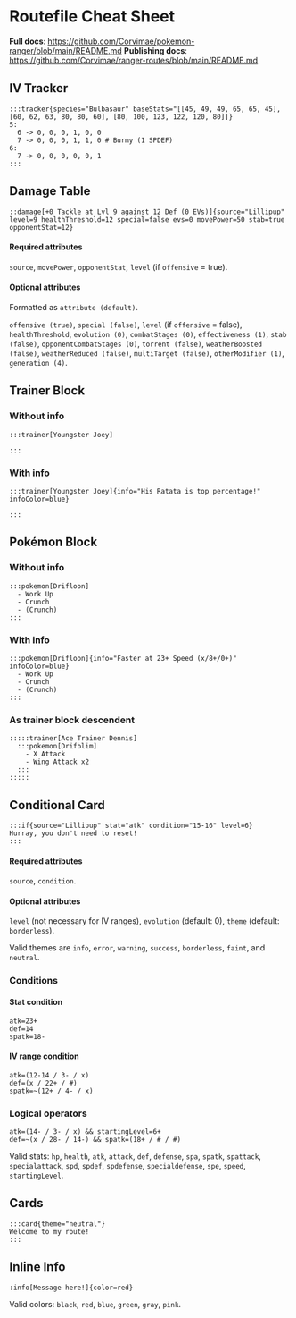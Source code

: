 # Routefile Cheat Sheet

**Full docs**: https://github.com/Corvimae/pokemon-ranger/blob/main/README.md
**Publishing docs**: https://github.com/Corvimae/ranger-routes/blob/main/README.md

## IV Tracker

```
:::tracker{species="Bulbasaur" baseStats="[[45, 49, 49, 65, 65, 45], [60, 62, 63, 80, 80, 60], [80, 100, 123, 122, 120, 80]]}
5: 
  6 -> 0, 0, 0, 1, 0, 0
  7 -> 0, 0, 0, 1, 1, 0 # Burmy (1 SPDEF)
6:
  7 -> 0, 0, 0, 0, 0, 1
:::
```

## Damage Table

```
::damage[+0 Tackle at Lvl 9 against 12 Def (0 EVs)]{source="Lillipup" level=9 healthThreshold=12 special=false evs=0 movePower=50 stab=true opponentStat=12}
```

#### Required attributes

`source`, `movePower`, `opponentStat`, `level` (if `offensive` = true).

#### Optional attributes

Formatted as `attribute (default)`.

`offensive (true)`, `special (false)`, `level` (if `offensive` = false), `healthThreshold`, `evolution (0)`, `combatStages (0)`, `effectiveness (1)`, `stab (false)`, `opponentCombatStages (0)`, `torrent (false)`, `weatherBoosted (false)`, `weatherReduced (false)`, `multiTarget (false)`, `otherModifier (1)`, `generation (4)`.

## Trainer Block

### Without info
```
:::trainer[Youngster Joey]

:::
```

### With info
```
:::trainer[Youngster Joey]{info="His Ratata is top percentage!" infoColor=blue}

:::
```

## Pokémon Block

### Without info
```
:::pokemon[Drifloon]
  - Work Up
  - Crunch
  - (Crunch)
:::
```

### With info
```
:::pokemon[Drifloon]{info="Faster at 23+ Speed (x/8+/0+)" infoColor=blue}
  - Work Up
  - Crunch
  - (Crunch)
:::
```

### As trainer block descendent

```
:::::trainer[Ace Trainer Dennis]
  :::pokemon[Drifblim]
    - X Attack
    - Wing Attack x2
  :::
:::::
```

## Conditional Card

```
:::if{source="Lillipup" stat="atk" condition="15-16" level=6}
Hurray, you don't need to reset!
:::
```

#### Required attributes

`source`, `condition`.

#### Optional attributes

`level` (not necessary for IV ranges), `evolution` (default: 0), `theme` (default: `borderless`).

Valid themes are `info`, `error`, `warning`, `success`, `borderless`, `faint`, and `neutral`.

### Conditions

#### Stat condition
```
atk=23+
def=14
spatk=18-
```

#### IV range condition
```
atk=(12-14 / 3- / x)
def=(x / 22+ / #)
spatk=~(12+ / 4- / x)
```

### Logical operators
```
atk=(14- / 3- / x) && startingLevel=6+
def=~(x / 28- / 14-) && spatk=(18+ / # / #)
```

Valid stats: `hp`, `health`, `atk`, `attack`, `def`, `defense`, `spa`, `spatk`, `spattack`, `specialattack`, `spd`, `spdef`, `spdefense`, `specialdefense`, `spe`, `speed`, `startingLevel`.

## Cards
```
:::card{theme="neutral"}
Welcome to my route!
:::
```

## Inline Info
```
:info[Message here!]{color=red}
```

Valid colors: `black`, `red`, `blue`, `green`, `gray`, `pink`.


